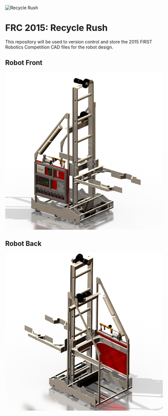 ![Recycle Rush](http://www.usfirst.org/sites/default/files/uploadedFiles/About_Us/Media_Center/FRC_Assets/RecycleRush-thumb.jpg)
# FRC 2015: Recycle Rush
This repository will be used to version control and store the 2015 FIRST Robotics Competition CAD files for the robot design.

## Robot Front
![Recycle Rush Robot Front](https://raw.githubusercontent.com/frcteam4001/recycle-rush-robot/master/renders/recycle-rush-robot-front.png)

## Robot Back
![Recycle Rush Robot Back](https://raw.githubusercontent.com/frcteam4001/recycle-rush-robot/master/renders/recycle-rush-robot-back.png)

